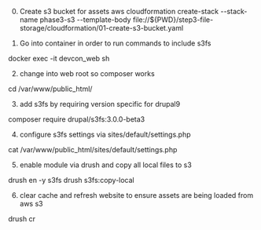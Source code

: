 
0. Create s3 bucket for assets
aws cloudformation create-stack --stack-name phase3-s3 --template-body file://${PWD}/step3-file-storage/cloudformation/01-create-s3-bucket.yaml

1. Go into container in order to run commands to include s3fs

docker exec -it devcon_web sh

2. change into web root so composer works

cd /var/www/public_html/

3. add s3fs by requiring version specific for drupal9

composer require drupal/s3fs:3.0.0-beta3

4. configure s3fs settings via sites/default/settings.php

cat /var/www/public_html/sites/default/settings.php

5. enable module via drush and copy all local files to s3

drush en -y s3fs
drush s3fs:copy-local

6. clear cache and refresh website to ensure assets are being loaded from aws s3

drush cr